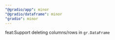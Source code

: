 ```yaml
---
"@gradio/app": minor
"@gradio/dataframe": minor
"gradio": minor
---
```


feat:Support deleting columns/rows in `gr.DataFrame`
